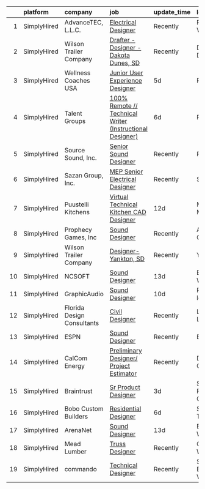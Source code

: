 

|    | platform    | company                    | job                                                                                                                                                                           | update_time   | location             |
|---:|:------------|:---------------------------|:------------------------------------------------------------------------------------------------------------------------------------------------------------------------------|:--------------|:---------------------|
|  1 | SimplyHired | AdvanceTEC, L.L.C.         | [Electrical Designer](https://www.simplyhired.com/job/n-0QjMIYsYV-p4lXdf-5puHr1pMBdAa81UQfVPdwaMdBZ7hvqHUgLg?q=technical+sound+designer)                                      | Recently      | Richmond, VA         |
|  2 | SimplyHired | Wilson Trailer Company     | [Drafter - Designer - Dakota Dunes, SD](https://www.simplyhired.com/job/HB_-1N4xC3bKeC4ilyijGRphhSFOqz7SQDTFRn-DRHyuQoL8v1iZEw?q=technical+sound+designer)                    | Recently      | Dakota Dunes, SD     |
|  3 | SimplyHired | Wellness Coaches USA       | [Junior User Experience Designer](https://www.simplyhired.com/job/dlUpkn5eHFbVYRnGMeWnZXGEn2ukFB_mPSQ8tfL_NcwW9ltOUCh_tQ?q=technical+sound+designer)                          | 5d            | Remote               |
|  4 | SimplyHired | Talent Groups              | [100% Remote // Technical Writer (Instructional Designer)](https://www.simplyhired.com/job/CEIaZ0iVUi5rL3XkbNHzE7AQXTymDHSLCWIAmuSiBOTdd1oOQ1beng?q=technical+sound+designer) | 6d            | Remote               |
|  5 | SimplyHired | Source Sound, Inc.         | [Senior Sound Designer](https://www.simplyhired.com/job/mw3datBFZnSnzm3SFniNFlYC60OHbjYX1kgvM61bk-lO-0QBaaabnQ?q=technical+sound+designer)                                    | Recently      | Remote               |
|  6 | SimplyHired | Sazan Group, Inc.          | [MEP Senior Electrical Designer](https://www.simplyhired.com/job/SwdumVZzOq8fLFZDUFgnemgvlM40NMPrA3TLPTFsBLPp6kejTdNT6g?q=technical+sound+designer)                           | Recently      | Seattle, WA          |
|  7 | SimplyHired | Puustelli Kitchens         | [Virtual Technical Kitchen CAD Designer](https://www.simplyhired.com/job/PzQYN4S399MPy3KqdqvujpPttK7zaGLemeprtt4O7cHbrZ-EG4OqfQ?q=technical+sound+designer)                   | 12d           | Minneapolis, MN      |
|  8 | SimplyHired | Prophecy Games, Inc        | [Sound Designer](https://www.simplyhired.com/job/f9kBpxRyq9Y1ODHzWfQ_z1QWI-9R3dNPMjhn87YqiIXzsPTL5iKviA?q=technical+sound+designer)                                           | Recently      | Alpharetta, GA       |
|  9 | SimplyHired | Wilson Trailer Company     | [Designer-Yankton, SD](https://www.simplyhired.com/job/8nzhM58O3RWjWCahkODKWJTuxYv7O5e8Hgs9OqYWhWXmcYeinoLabA?q=technical+sound+designer)                                     | Recently      | Yankton, SD          |
| 10 | SimplyHired | NCSOFT                     | [Sound Designer](https://www.simplyhired.com/job/8gOhgL9xmTsycUwhWW3xiOI_irQyeWtd1QCiEmQt4XrR1wyGUEIg_w?q=technical+sound+designer)                                           | 13d           | Bellevue, WA         |
| 11 | SimplyHired | GraphicAudio               | [Sound Designer](https://www.simplyhired.com/job/Ft833UrdPnchfefehudvRLsQ8BbX9qkOnOcL12NRM-HDcvEucjcIqg?q=technical+sound+designer)                                           | 10d           | Remote +1 location   |
| 12 | SimplyHired | Florida Design Consultants | [Civil Designer](https://www.simplyhired.com/job/hjCpgY7MS_G9aLX5pCdItyi0GfVAeUnYVQk8MXJQwxsA8YABEBhpmw?q=technical+sound+designer)                                           | Recently      | Land O' Lakes, FL    |
| 13 | SimplyHired | ESPN                       | [Sound Designer](https://www.simplyhired.com/job/-pQTL77CSRSoogkAPIImoniIHQxPXM21wAqOE09JhGOiN3sPS6ZjRg?q=technical+sound+designer)                                           | Recently      | Bristol, CT          |
| 14 | SimplyHired | CalCom Energy              | [Preliminary Designer/ Project Estimator](https://www.simplyhired.com/job/aJowns8Ln9qdvYZWYqyCjfwxCgdFh8KrWAHqEErQDxbHDjidM3cxOw?q=technical+sound+designer)                  | Recently      | Durango, CO          |
| 15 | SimplyHired | Braintrust                 | [Sr Product Designer](https://www.simplyhired.com/job/vrn26bCbrbKizJnWELhtSnPSTAf0WxrctGa_eSXcNZlrtLlRIMxcoA?q=technical+sound+designer)                                      | 3d            | San Francisco, CA    |
| 16 | SimplyHired | Bobo Custom Builders       | [Residential Designer](https://www.simplyhired.com/job/XpZrsuPsEAX-PuN0JFHfv5P9xMHRBhrRtWB7SXjncEPu-9po13VHoA?q=technical+sound+designer)                                     | 6d            | San Antonio, TX      |
| 17 | SimplyHired | ArenaNet                   | [Sound Designer](https://www.simplyhired.com/job/rThG5IY9IzWMAoan9hcJnI7UxDCG6Ihg__kK3_DSy7e3u3DOyW-XHQ?q=technical+sound+designer)                                           | 13d           | Bellevue, WA         |
| 18 | SimplyHired | Mead Lumber                | [Truss Designer](https://www.simplyhired.com/job/ImSt3fSjKHeU-9aWkhBSm_4J563Qyonlye6SLpiB8_TCsZxNWMjupg?q=technical+sound+designer)                                           | Recently      | Cheyenne, WY         |
| 19 | SimplyHired | commando                   | [Technical Designer](https://www.simplyhired.com/job/51kjM_X2Joa2UeqZYZubaOo3Z4hdTvxhA_jcIgjlcQs1zII5KGddug?q=technical+sound+designer)                                       | Recently      | South Burlington, VT |